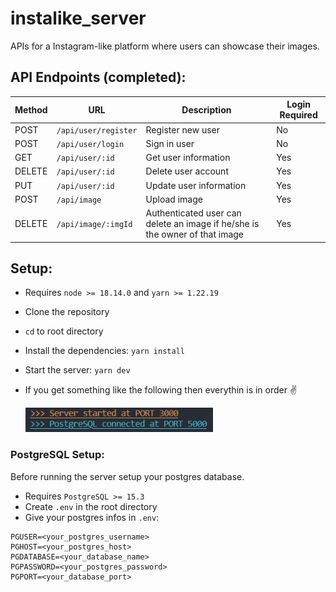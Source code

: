 # instalike_server

APIs for a Instagram-like platform where users can showcase their images.

## API Endpoints (completed):

| Method | URL                  | Description                                                                 | Login Required |
| ------ | -------------------- | --------------------------------------------------------------------------- | -------------- |
| POST   | `/api/user/register` | Register new user                                                           | No             |
| POST   | `/api/user/login`    | Sign in user                                                                | No             |
| GET    | `/api/user/:id`      | Get user information                                                        | Yes            |
| DELETE | `/api/user/:id`      | Delete user account                                                         | Yes            |
| PUT    | `/api/user/:id`      | Update user information                                                     | Yes            |
| POST   | `/api/image`         | Upload image                                                                | Yes            |
| DELETE | `/api/image/:imgId`  | Authenticated user can delete an image if he/she is the owner of that image | Yes            |

## Setup:

- Requires `node >= 18.14.0` and `yarn >= 1.22.19`
- Clone the repository
- `cd` to root directory
- Install the dependencies: `yarn install`
- Start the server: `yarn dev`
- If you get something like the following then everythin is in order ✌️

  <img alt="output" src="./extras/Screenshot%202023-06-28%20013927.png" width="300">

### PostgreSQL Setup:

Before running the server setup your postgres database.

- Requires `PostgreSQL >= 15.3`
- Create `.env` in the root directory
- Give your postgres infos in `.env`:

```
PGUSER=<your_postgres_username>
PGHOST=<your_postgres_host>
PGDATABASE=<your_database_name>
PGPASSWORD=<your_postgres_password>
PGPORT=<your_database_port>
```
